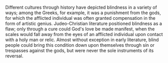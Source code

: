 Different cultures through history have depicted blindness in a variety of ways; among the Greeks, for example, it was a punishment from the gods, for which the afflicted individual was often granted compensation in the form of artistic genius. Judeo-Christian literature positioned blindness as a flaw; only through a cure could God's love be made manifest, when the scales would fall away from the eyes of an afflicted individual upon contact with a holy man or relic. Almost without exception in early literature, blind people could bring this condition down upon themselves through sin or trespasses against the gods, but were never the sole instruments of its reversal.
